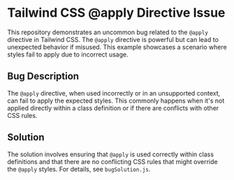 # Tailwind CSS @apply Directive Issue

This repository demonstrates an uncommon bug related to the `@apply` directive in Tailwind CSS.  The `@apply` directive is powerful but can lead to unexpected behavior if misused.  This example showcases a scenario where styles fail to apply due to incorrect usage.

## Bug Description

The `@apply` directive, when used incorrectly or in an unsupported context, can fail to apply the expected styles. This commonly happens when it's not applied directly within a class definition or if there are conflicts with other CSS rules. 

## Solution

The solution involves ensuring that `@apply` is used correctly within class definitions and that there are no conflicting CSS rules that might override the `@apply` styles. For details, see `bugSolution.js`.